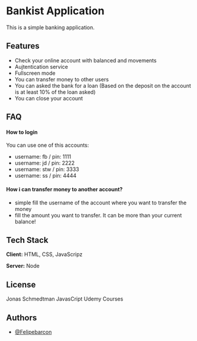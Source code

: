 # Bankist Application

This is a simple banking application. 




## Features

- Check your online account with balanced and movements
- Aujtentication service
- Fullscreen mode
- You can transfer money to other users
- You can asked the bank for a loan (Based on the deposit on the account is at least 10% of the loan asked)
- You can close your account


## FAQ

#### How to login

You can use one of this accounts:

- username: fb / pin: 1111
- username: jd / pin: 2222
- username: stw / pin: 3333
- username: ss / pin: 4444

#### How i can transfer money to another account?

- simple fill the username of the account where you want to transfer the money
- fill the amount you want to transfer. It can be more than your current balance!




## Tech Stack

**Client:** HTML, CSS, JavaScripz

**Server:** Node


## License

Jonas Schmedtman JavasCript Udemy Courses


## Authors

- [@Felipebarcon](https://www.github.com/Felipebarcon)
